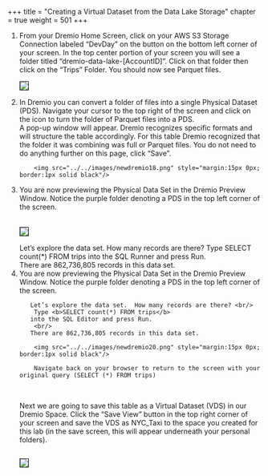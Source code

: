 +++
title = "Creating a Virtual Dataset from the Data Lake Storage"
chapter = true
weight = 501
+++

<div style="text-align: left">
    
<ol>
       <li>  From your Dremio Home Screen, click on your AWS S3 Storage Connection labeled “DevDay” on the button on the bottom left corner of your screen.  In the top center portion of your screen you will see a folder titled “dremio-data-lake-[AccountID]”. Click on that folder then click on the “Trips” Folder.  You should now see Parquet files.    
       
</li>
        <img src="../../images/newdremio17.png" style="margin:15px 0px; border:1px solid black"/>
<li>
       In Dremio you can convert a folder of files into a single Physical Dataset (PDS).  Navigate your cursor to the top right of the screen and click on the  icon            to turn the folder of Parquet files into a PDS.
        <br/>
        A pop-up window will appear.  Dremio recognizes specific formats and will structure the table accordingly.  For this table Dremio recognized that the folder it was combining was full or Parquet files.  You do not need to do anything further on this page, click “Save”.
        
        <img src="../../images/newdremio18.png" style="margin:15px 0px; border:1px solid black"/>

</li>

<li>You are now previewing the Physical Data Set in the Dremio Preview Window.  Notice the purple folder denoting a PDS in the top left corner of the screen. </li>
<br/>

  <img src="../../images/newdremio19.png" style="margin:15px 0px; border:1px solid black"/>
          <br/>
         Let’s explore the data set.  How many records are there?  Type SELECT count(*) FROM trips
            into the SQL Runner and press Run. 
            <br/>
            There are 862,736,805 records in this data set.   

 <br/>
        <li> You are now previewing the Physical Data Set in the Dremio Preview Window.  Notice the purple folder denoting a PDS in the top left corner of the screen. 
       
</li>
    
       Let’s explore the data set.  How many records are there? <br/>
        Type <b>SELECT count(*) FROM trips</b>
       into the SQL Editor and press Run. 
        <br/>
       There are 862,736,805 records in this data set.  

        <img src="../../images/newdremio20.png" style="margin:15px 0px; border:1px solid black"/>
        
        Navigate back on your browser to return to the screen with your original query (SELECT (*) FROM trips)
         
 <br/>

Next we are going to save this table as a Virtual Dataset (VDS)  in our Dremio Space. Click the “Save View” button in the top right corner of your screen and save the VDS as NYC_Taxi to the space you created for this lab (in the save screen, this will appear underneath your personal folders).

<img src="../../images/newdremio21.png" style="margin:15px 0px; border:1px solid black"/>
</ol>
 
  

       
    
</div>
